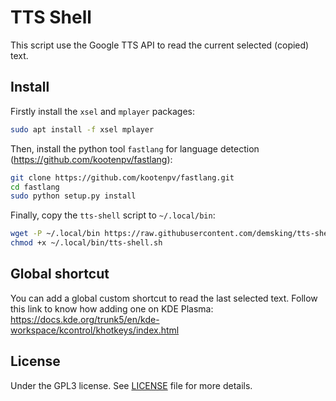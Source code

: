 # TTS Shell

This script use the Google TTS API to read the current selected
(copied) text.

## Install

Firstly install the `xsel` and `mplayer` packages:

```sh
sudo apt install -f xsel mplayer
```

Then, install the python tool `fastlang` for language detection
(https://github.com/kootenpv/fastlang):

```sh
git clone https://github.com/kootenpv/fastlang.git
cd fastlang
sudo python setup.py install
```

Finally, copy the `tts-shell` script to `~/.local/bin`:

```sh
wget -P ~/.local/bin https://raw.githubusercontent.com/demsking/tts-shell/master/tts-shell.sh
chmod +x ~/.local/bin/tts-shell.sh
```

## Global shortcut

You can add a global custom shortcut to read the last selected text. Follow this link to know how adding one on KDE Plasma: https://docs.kde.org/trunk5/en/kde-workspace/kcontrol/khotkeys/index.html

## License

Under the GPL3 license. See [LICENSE](https://github.com/demsking/tts-shell/blob/master/LICENSE) file for more details.
